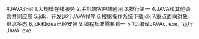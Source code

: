 #JAVA介绍
    1.大规模在线服务
    2.手机端客户端通用
    3.排行第一
    4.JAVA和其他语言共同应用
    5.jdk，开发运行JAVA程序
    6.根据操作系统下载jdk
    7.重点面向对象，继承多态
    8.jdk和idea已经安装
    9.编程标准需要看一下
    10.编译JAVAc. exe，运行JAVA. exe